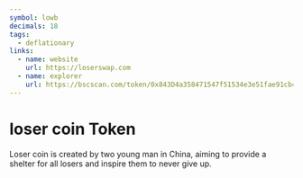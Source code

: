 ```yaml
---
symbol: lowb
decimals: 18
tags:
  - deflationary
links:
  - name: website
    url: https://loserswap.com
  - name: explorer
    url: https://bscscan.com/token/0x843D4a358471547f51534e3e51fae91cb4Dc3F28
---
```


# loser coin Token

Loser coin is created by two young man in China, aiming to provide a shelter for all losers and inspire them to never give up.
